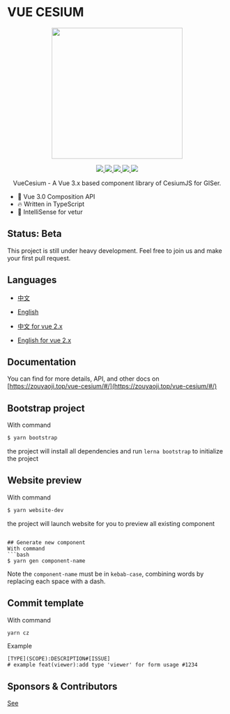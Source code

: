 <!--
 * @Author: zouyaoji@https://github.com/zouyaoji
 * @Date: 2021-09-03 16:57:27
 * @LastEditTime: 2021-09-09 11:48:55
 * @LastEditors: zouyaoji
 * @Description:
 * @FilePath: \vue-cesium@next\README.md
-->
# VUE CESIUM

<p align="center">
  <img width="300px" src="https://zouyaoji.top/vue-cesium/favicon.png">
</p>

<p align="center">
  <a href="https://github.com/zouyaoji/vue-cesium/actions/workflows/publish-npm.yml" target="_blank">
    <img src="https://img.shields.io/github/workflow/status/zouyaoji/vue-cesium/Publish%20to%20NPM%20registry?style=plastic">
  </a>
  <a href="https://www.npmjs.com/package/vue-cesium" target="_blank">
    <img src="https://img.shields.io/npm/v/vue-cesium/next?style=plastic">
  </a>
  <a href="https://npmcharts.com/compare/vue-cesium?minimal=true" target="_blank">
    <img src="https://img.shields.io/npm/dm/vue-cesium?style=plastic">
  </a>
  <a href="https://github.com/zouyaoji/vue-cesium/blob/dev/LICENSE" target="_blank">
    <img src="https://img.shields.io/github/license/zouyaoji/vue-cesium?style=plastic">
  </a>
  <a href="https://coveralls.io/github/zouyaoji/vue-cesium?branch=dev" target="_blank">
    <img src="https://img.shields.io/coveralls/github/zouyaoji/vue-cesium?style=plastic">
  </a>
  <br>
</p>

<p align="center">VueCesium - A Vue 3.x based component library of CesiumJS for GISer.</p>

- 💪 Vue 3.0 Composition API
- 🔥 Written in TypeScript
- 🎸 IntelliSense for vetur

## Status: Beta

This project is still under heavy development. Feel free to join us and make your first pull request.

## Languages

- [中文](https://github.com/zouyaoji/vue-cesium/blob/dev/README.zh.md)
- [English](https://github.com/zouyaoji/vue-cesium/blob/dev/README.md)

- [中文 for vue 2.x](https://github.com/zouyaoji/vue-cesium-v2/blob/master/README.zh.md)
- [English for vue 2.x](https://github.com/zouyaoji/vue-cesium-v2/blob/master/README.md)

## Documentation

You can find for more details, API, and other docs on [https://zouyaoji.top/vue-cesium/#/](https://zouyaoji.top/vue-cesium/#/)

## Bootstrap project

With command

```bash
$ yarn bootstrap
```

the project will install all dependencies and run `lerna bootstrap` to initialize the project

## Website preview

With command

```bash
$ yarn website-dev
```

the project will launch website for you to preview all existing component

````

## Generate new component
With command
```bash
$ yarn gen component-name
````

Note the `component-name` must be in `kebab-case`, combining words by replacing each space with a dash.

## Commit template

With command

```bash
yarn cz
```

Example

```
[TYPE](SCOPE):DESCRIPTION#[ISSUE]
# example feat(viewer):add type 'viewer' for form usage #1234
```

## Sponsors & Contributors

[See](https://zouyaoji.top/vue-cesium/#/en-US/donations)
